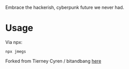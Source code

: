 Embrace the hackerish, cyberpunk future we never had.

# Usage

Via npx:

```
npx jmegs
```

Forked from Tierney Cyren / bitandbang [here](https://github.com/bnb)
